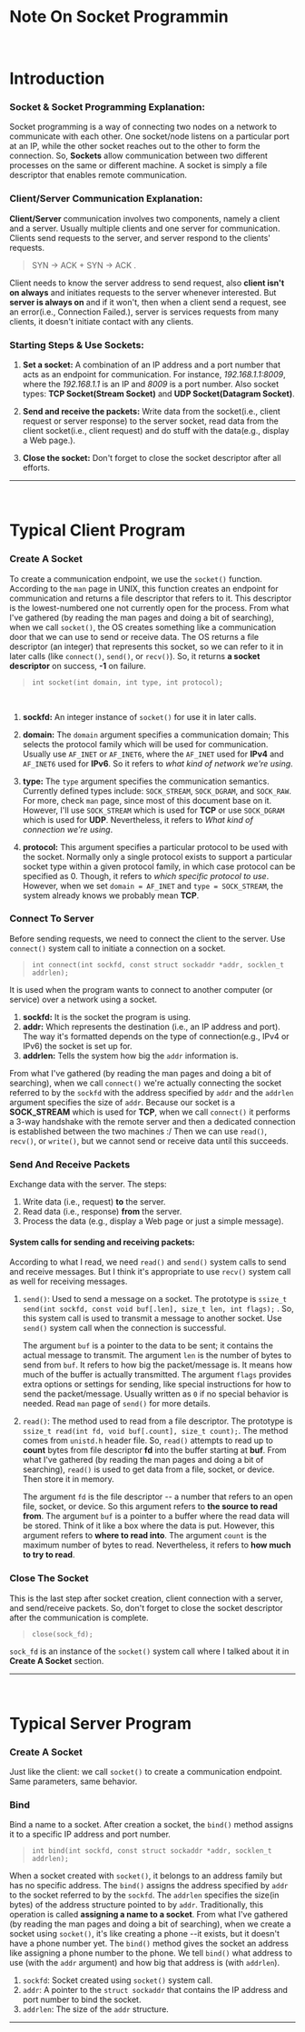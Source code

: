 # Note On Socket Programmin
<br>

# Introduction

### Socket & Socket Programming Explanation:

Socket programming is a way of connecting two nodes on a network to communicate with each other. One socket/node listens on a particular port at an IP, while the other socket reaches out to the other to form the connection. So, **Sockets** allow communication between two different processes on the same or different machine. A socket is simply a file descriptor that enables remote communication.


### Client/Server Communication Explanation:

**Client/Server** communication involves two components, namely a client and a server. Usually multiple clients and one server for communication. Clients send requests to the server, and server respond to the clients' requests.

> SYN -> ACK + SYN -> ACK .

Client needs to know the server address to send request, also **client isn't on always** and initiates requests to the server whenever interested. But **server is always on** and if it won't, then when a client send a request, see an error(i.e., Connection Failed.), server is services requests from many clients, it doesn't initiate contact with any clients.


### Starting Steps & Use Sockets:
1. **Set a socket:** A combination of an IP address and a port number that acts as an endpoint for communication. For instance, *192.168.1.1:8009*, where the *192.168.1.1* is an IP and *8009* is a port number. Also socket types: **TCP Socket(Stream Socket)** and **UDP Socket(Datagram Socket)**.

2. **Send and receive the packets:** Write data from the socket(i.e., client request or server response) to the server socket, read data from the client socket(i.e., client request) and do stuff with the data(e.g., display a Web page.).

3. **Close the socket:** Don't forget to close the socket descriptor after all efforts.

---
<br>

# Typical Client Program

### Create A Socket

To create a communication endpoint, we use the `socket()` function. According to the `man` page in UNIX, this function creates an endpoint for communication and returns a file descriptor that refers to it. This descriptor is the lowest-numbered one not currently open for the process.
From what I've gathered (by reading the man pages and doing a bit of searching), when we call `socket()`, the OS creates something like a communication door that we can use to send or receive data. The OS returns a file descriptor (an integer) that represents this socket, so we can refer to it in later calls (like `connect()`, `send()`, or `recv()`). So, it returns **a socket descriptor** on success, **-1** on failure.

> `int socket(int domain, int type, int protocol);`
<br>

1. **sockfd:** An integer instance of `socket()` for use it in later calls.

2. **domain:** The `domain` argument specifies a communication domain; This selects the protocol family which will be used for communication. Usually use `AF_INET` or `AF_INET6`, where the `AF_INET` used for **IPv4** and `AF_INET6` used for **IPv6**. So it refers to *what kind of network we're using*.

3. **type:** The `type` argument specifies the communication semantics. Currently defined types include: `SOCK_STREAM`, `SOCK_DGRAM`, and `SOCK_RAW`. For more, check `man` page, since most of this document base on it. However, I'll use `SOCK_STREAM` which is used for **TCP** or use `SOCK_DGRAM` which is used for **UDP**. Nevertheless, it refers to *What kind of connection we're using*.

4. **protocol:** This argument specifies a particular protocol to be used with the socket. Normally only a single protocol exists to support a particular socket type within a given protocol family, in which case protocol can be specified as 0. Though, it refers to *which specific protocol to use*. However, when we set `domain = AF_INET` and `type = SOCK_STREAM`, the system already knows we probably mean **TCP**.


### Connect To Server
Before sending requests, we need to connect the client to the server. Use `connect()` system call to initiate a connection on a socket.
> `int connect(int sockfd, const struct sockaddr *addr, socklen_t addrlen);`

It is used when the program wants to connect to another computer (or service) over a network using a socket.
1. **sockfd:** It is the socket the program is using.
2. **addr:** Which represents the destination (i.e., an IP address and port). The way it's formatted depends on the type of connection(e.g., IPv4 or IPv6) the socket is set up for.
3. **addrlen:** Tells the system how big the `addr` information is.

From what I've gathered (by reading the man pages and doing a bit of searching), when we call `connect()` we're actually connecting the socket referred to by the `sockfd` with the address specified by `addr` and the `addrlen` argument specifies the size of `addr`. Because our socket is a **SOCK_STREAM** which is used for **TCP**, when we call `connect()` it performs a 3-way handshake with the remote server and then a dedicated connection is established between the two machines :/ Then we can use `read()`, `recv()`, or `write()`, but we cannot send or receive data until this succeeds.


### Send And Receive Packets
Exchange data with the server. The steps:
1. Write data (i.e., request) **to** the server.
2. Read data (i.e., response) **from** the server.
3. Process the data (e.g., display a Web page or just a simple message).

#### System calls for sending and receiving packets:

According to what I read, we need `read()` and `send()` system calls to send and receive messages. But I think it's appropriate to use `recv()` system call as well for receiving messages.

1. `send()`: Used to send a message on a socket. The prototype is `ssize_t send(int sockfd, const void buf[.len], size_t len, int flags);` . So, this system call is used to transmit a message to another socket. Use `send()` system call when the connection is successful.

	The argument `buf` is a pointer to the data to be sent; it contains the actual message to transmit. 
	The argument `len` is the number of bytes to send from `buf`. It refers to how big the packet/message is. It means how much of the buffer is actually transmitted.
	The argument `flags` provides extra options or settings for sending, like special instructions for how to send the packet/message. Usually written as `0` if no special behavior is needed. Read `man` page of `send()` for more details.

2. `read()`: The method used to read from a file descriptor. The prototype is `ssize_t read(int fd, void buf[.count], size_t count);`. The method comes from `unistd.h` header file. So, `read()` attempts to read up to **count**  bytes from file descriptor **fd** into the buffer starting at **buf**. From what I've gathered (by reading the man pages and doing a bit of searching), `read()` is used to get data from a file, socket, or device. Then store it in memory.

	The argument `fd` is the file descriptor -- a number that refers to an open file, socket, or device. So this argument refers to **the source to read from**.
	The argument `buf` is a pointer to a buffer where the read data will be stored. Think of it like a box where the data is put. However, this argument refers to **where to read into**.
	The argument `count` is the maximum number of bytes to read. Nevertheless, it refers to **how much to try to read**.

### Close The Socket
This is the last step after socket creation, client connection with a server, and send/receive packets. So, don't forget to close the socket descriptor after the communication is complete.
> `close(sock_fd);`

`sock_fd` is an instance of the `socket()` system call where I talked about it in **Create A Socket** section.

---
<br>

# Typical Server Program

### Create A Socket
Just like the client: we call `socket()` to create a communication endpoint. Same parameters, same behavior.

### Bind
Bind a name to a socket. After creation a socket, the `bind()` method assigns it to a specific IP address and port number.

> `int bind(int sockfd, const struct sockaddr *addr, socklen_t addrlen);`

When a socket created with `socket()`, it belongs to an address family but has no specific address. The `bind()` assigns the address specified by `addr` to the socket referred to by the `sockfd`. The `addrlen` specifies the size(in bytes) of the address structure pointed to by `addr`. Traditionally, this operation is called **assigning a name to a socket**.
From what I've gathered (by reading the man pages and doing a bit of searching), when we create a socket using `socket()`, it's like creating a phone --it exists, but it doesn't have a phone number yet. The `bind()` method gives the socket an address like assigning a phone number to the phone. We tell `bind()` what address to use (with the `addr` argument) and how big that address is (with `addrlen`).

1. `sockfd`: Socket created using `socket()` system call.
2. `addr`: A pointer to the `struct sockaddr` that contains the IP address and port number to bind the socket.
3. `addrlen`: The size of the `addr` structure.

---
